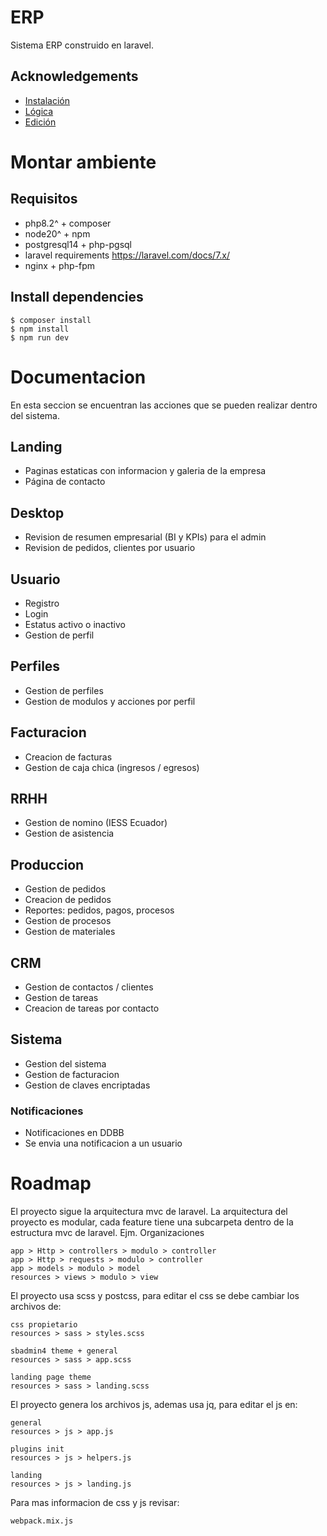 # ERP

Sistema ERP construido en laravel.

## Acknowledgements

 - [Instalación](#montar-ambiente)
 - [Lógica](#documentacion)
 - [Edición](#roadmap)

Montar ambiente
===============

## Requisitos

- php8.2^ + composer
- node20^ + npm
- postgresql14 + php-pgsql
- laravel requirements https://laravel.com/docs/7.x/
- nginx + php-fpm

## Install dependencies

```
$ composer install
$ npm install
$ npm run dev
```

Documentacion
=============

En esta seccion se encuentran las acciones que se pueden realizar dentro del sistema.

## Landing
- Paginas estaticas con informacion y galeria de la empresa
- Página de contacto

## Desktop
- Revision de resumen empresarial (BI y KPIs) para el admin
- Revision de pedidos, clientes por usuario

## Usuario
- Registro
- Login
- Estatus activo o inactivo
- Gestion de perfil

## Perfiles
- Gestion de perfiles
- Gestion de modulos y acciones por perfil

## Facturacion
- Creacion de facturas
- Gestion de caja chica (ingresos / egresos)

## RRHH
- Gestion de nomino (IESS Ecuador)
- Gestion de asistencia

## Produccion
- Gestion de pedidos
- Creacion de pedidos
- Reportes: pedidos, pagos, procesos
- Gestion de procesos
- Gestion de materiales

## CRM
- Gestion de contactos / clientes
- Gestion de tareas
- Creacion de tareas por contacto

## Sistema
- Gestion del sistema
- Gestion de facturacion
- Gestion de claves encriptadas

### Notificaciones
- Notificaciones en DDBB
- Se envia una notificacion a un usuario

Roadmap
=======

El proyecto sigue la arquitectura mvc de laravel.
La arquitectura del proyecto es modular, cada feature tiene una subcarpeta dentro de la estructura mvc de laravel.
Ejm. Organizaciones
```
app > Http > controllers > modulo > controller
app > Http > requests > modulo > controller
app > models > modulo > model
resources > views > modulo > view
```

El proyecto usa scss y postcss, para editar el css se debe cambiar los archivos de:
```
css propietario
resources > sass > styles.scss

sbadmin4 theme + general
resources > sass > app.scss

landing page theme
resources > sass > landing.scss
```

El proyecto genera los archivos js, ademas usa jq, para editar el js en:
```
general
resources > js > app.js

plugins init
resources > js > helpers.js

landing
resources > js > landing.js
```

Para mas informacion de css y js revisar:
```
webpack.mix.js
```
